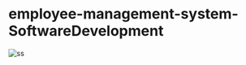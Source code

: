 # employee-management-system-SoftwareDevelopment
![ss](https://user-images.githubusercontent.com/93007427/148734593-af3aa66d-08b2-4874-9637-46ec472fe5d9.jpg)
